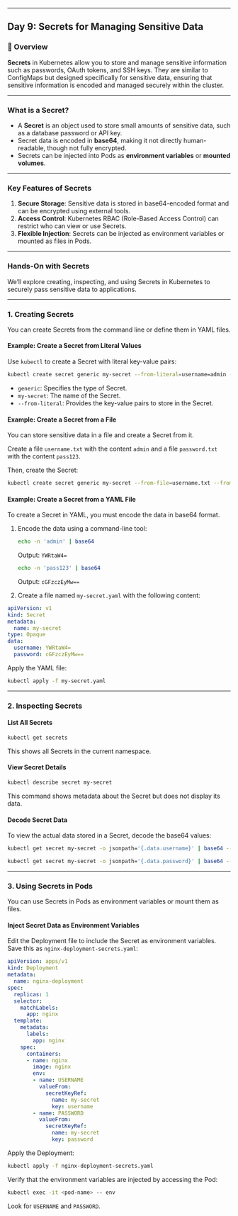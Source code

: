 ﻿---

## Day 9: Secrets for Managing Sensitive Data

### 📘 Overview

**Secrets** in Kubernetes allow you to store and manage sensitive information such as passwords, OAuth tokens, and SSH keys. They are similar to ConfigMaps but designed specifically for sensitive data, ensuring that sensitive information is encoded and managed securely within the cluster.

---

### What is a Secret?

- A **Secret** is an object used to store small amounts of sensitive data, such as a database password or API key.
- Secret data is encoded in **base64**, making it not directly human-readable, though not fully encrypted.
- Secrets can be injected into Pods as **environment variables** or **mounted volumes**.

---

### Key Features of Secrets

1. **Secure Storage**: Sensitive data is stored in base64-encoded format and can be encrypted using external tools.
2. **Access Control**: Kubernetes RBAC (Role-Based Access Control) can restrict who can view or use Secrets.
3. **Flexible Injection**: Secrets can be injected as environment variables or mounted as files in Pods.

---

### Hands-On with Secrets

We’ll explore creating, inspecting, and using Secrets in Kubernetes to securely pass sensitive data to applications.

---

### 1. Creating Secrets

You can create Secrets from the command line or define them in YAML files.

#### Example: Create a Secret from Literal Values

Use `kubectl` to create a Secret with literal key-value pairs:

```bash
kubectl create secret generic my-secret --from-literal=username=admin --from-literal=password=pass123
```

- `generic`: Specifies the type of Secret.
- `my-secret`: The name of the Secret.
- `--from-literal`: Provides the key-value pairs to store in the Secret.

#### Example: Create a Secret from a File

You can store sensitive data in a file and create a Secret from it.

Create a file `username.txt` with the content `admin` and a file `password.txt` with the content `pass123`.

Then, create the Secret:

```bash
kubectl create secret generic my-secret --from-file=username.txt --from-file=password.txt
```

#### Example: Create a Secret from a YAML File

To create a Secret in YAML, you must encode the data in base64 format.

1. Encode the data using a command-line tool:
   ```bash
   echo -n 'admin' | base64
   ```
   Output: `YWRtaW4=`

   ```bash
   echo -n 'pass123' | base64
   ```
   Output: `cGFzczEyMw==`

2. Create a file named `my-secret.yaml` with the following content:

```yaml
apiVersion: v1
kind: Secret
metadata:
  name: my-secret
type: Opaque
data:
  username: YWRtaW4=
  password: cGFzczEyMw==
```

Apply the YAML file:

```bash
kubectl apply -f my-secret.yaml
```

---

### 2. Inspecting Secrets

#### List All Secrets
```bash
kubectl get secrets
```

This shows all Secrets in the current namespace.

#### View Secret Details
```bash
kubectl describe secret my-secret
```

This command shows metadata about the Secret but does not display its data.

#### Decode Secret Data
To view the actual data stored in a Secret, decode the base64 values:

```bash
kubectl get secret my-secret -o jsonpath='{.data.username}' | base64 --decode
```

```bash
kubectl get secret my-secret -o jsonpath='{.data.password}' | base64 --decode
```

---

### 3. Using Secrets in Pods

You can use Secrets in Pods as environment variables or mount them as files.

#### Inject Secret Data as Environment Variables

Edit the Deployment file to include the Secret as environment variables. Save this as `nginx-deployment-secrets.yaml`:

```yaml
apiVersion: apps/v1
kind: Deployment
metadata:
  name: nginx-deployment
spec:
  replicas: 1
  selector:
    matchLabels:
      app: nginx
  template:
    metadata:
      labels:
        app: nginx
    spec:
      containers:
      - name: nginx
        image: nginx
        env:
        - name: USERNAME
          valueFrom:
            secretKeyRef:
              name: my-secret
              key: username
        - name: PASSWORD
          valueFrom:
            secretKeyRef:
              name: my-secret
              key: password
```

Apply the Deployment:

```bash
kubectl apply -f nginx-deployment-secrets.yaml
```

Verify that the environment variables are injected by accessing the Pod:

```bash
kubectl exec -it <pod-name> -- env
```

Look for `USERNAME` and `PASSWORD`.


